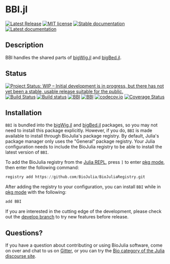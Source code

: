 # BBI.jl
[![Latest Release](https://img.shields.io/github/release/BioJulia/BBI.jl.svg?style=flat-square)](https://github.com/BioJulia/BBI.jl/releases/latest)
[![MIT license](https://img.shields.io/badge/license-MIT-green.svg?style=flat-square)](https://github.com/BioJulia/BBI.jl/blob/master/LICENSE)
[![Stable documentation](https://img.shields.io/badge/docs-stable-blue.svg?style=flat-square)](https://biojulia.github.io/BBI.jl/stable)
[![Latest documentation](https://img.shields.io/badge/docs-latest-blue.svg?style=flat-square)](https://biojulia.github.io/BBI.jl/latest/)
<!-- ![Lifecycle](https://img.shields.io/badge/lifecycle-stable-brightgreen.svg?style=flat-square) -->
## Description
BBI handles the shared parts of [bigWig.jl](https://github.com/BioJulia/bigWig.jl) and [bigBed.jl](https://github.com/BioJulia/bigBed.jl).

## Status
<!-- [![Project Status: Active - The project has reached a stable, usable state and is being actively developed.](http://www.repostatus.org/badges/latest/active.svg)](http://www.repostatus.org/#active) -->
[![Project Status: WIP – Initial development is in progress, but there has not yet been a stable, usable release suitable for the public.](https://www.repostatus.org/badges/latest/wip.svg)](https://www.repostatus.org/#wip)
[![Build Status](https://travis-ci.org/BioJulia/BBI.jl.svg?branch=master)](https://travis-ci.org/BioJulia/BBI.jl)
[![Build status](https://ci.appveyor.com/api/projects/status/jny2ep4u3cmly8pj/branch/master?svg=true)](https://ci.appveyor.com/project/BioJulia/BBI-jl/branch/master)
[![BBI](http://pkg.julialang.org/badges/BBI_0.7.svg)](http://pkg.julialang.org/?pkg=BBI)
[![BBI](http://pkg.julialang.org/badges/BBI_1.0.svg)](http://pkg.julialang.org/?pkg=BBI)
[![codecov.io](http://codecov.io/github/BioJulia/BBI.jl/coverage.svg?branch=master)](http://codecov.io/github/BioJulia/BBI.jl?branch=master)
[![Coverage Status](https://coveralls.io/repos/github/BioJulia/BBI.jl/badge.svg?branch=master)](https://coveralls.io/github/BioJulia/BBI.jl?branch=master)

## Installation
`BBI` is bundled into the [bigWig.jl](https://github.com/BioJulia/bigWig.jl) and [bigBed.jl](https://github.com/BioJulia/bigBed.jl) packages, so you may not need to install this package explicitly.
However, if you do, `BBI` is made available to install through BioJulia's package registry.
By default, Julia's package manager only uses the "General" package registry.
Your Julia configuration needs to include the BioJulia registry to be able to install the latest version of `BBI`.

To add the BioJulia registry from the [Julia REPL](https://docs.julialang.org/en/v1/manual/getting-started/), press `]` to enter [pkg mode](https://docs.julialang.org/en/v1/stdlib/Pkg/), then enter the following command:
```julia
registry add https://github.com/BioJulia/BioJuliaRegistry.git
```

After adding the registry to your configuration, you can install `BBI` while in [pkg mode](https://docs.julialang.org/en/v1/stdlib/Pkg/) with the following:
```julia
add BBI
```

If you are interested in the cutting edge of the development, please check out the [develop branch](https://github.com/BioJulia/BBI.jl/tree/develop) to try new features before release.

## Questions?
If you have a question about contributing or using BioJulia software, come
on over and chat to us on [Gitter](https://gitter.im/BioJulia/General), or you can try the
[Bio category of the Julia discourse site](https://discourse.julialang.org/c/domain/bio).

